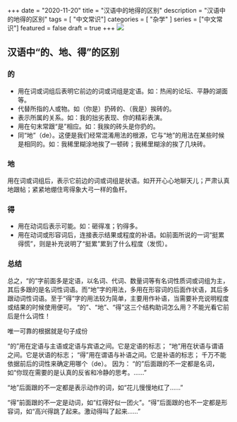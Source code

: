 +++
date = "2020-11-20"
title = "汉语中的地得的区别"
description = "汉语中的地得的区别"
tags = [ "中文常识"]
categories = [
    "杂学"
]
series = ["中文常识"]
featured = false
draft = true 
+++
![](https://gitee.com/lalalaxiaowifi/pictures/raw/master/image/%E6%97%A5%E5%B8%B8%E6%90%AC%E7%A0%96%E5%A4%B4.png)

## 汉语中“的、地、得”的区别
 ### 的
* 用在词或词组后表明它前边的词或词组是定语。如：热闹的论坛、平静的湖面等。
* 代替所指的人或物。如（你是）扔砖的、（我是）挨砖的。
* 表示所属的关系。如：我的拙劣表现、你的精彩表演。
* 用在句末常跟“是”相应。如：我挨的砖头是你扔的。
* 同“地”（de）。这便是我们经常混淆用法的根源，它与“地”的用法在某些时候是相同的。如：我稀里糊涂地挨了一顿砖；我稀里糊涂的挨了几块砖。
### 地
用在词或词组后，表示它前边的词或词组是状语。如开开心心地聊天儿；严肃认真地跟帖；紧紧地绷住弯得象大弓一样的鱼杆。


### 得
* 用在动词后表示可能。如：砸得准；钓得多。
* 用在动词或形容词后，连接表示结果或程度的补语。如前面所说的一词“挺累得慌”，则是补充说明了“挺累”累到了什么程度（发慌）。
### 总结
总之，“的”字前面多是定语，以名词、代词、数量词等有名词性质词或词组为主，其后多跟的是名词性词语。而“地”字的用法，多用在形容词的后面作状语，其后多跟动词性词语。至于“得”字的用法较为简单，主要用作补语，当需要补充说明程度或结果的时候使用便可。
“的”、“地”、“得”这三个结构助词怎么用？不能光看它前后是什么词性！ 

唯一可靠的根据就是句子成份

“的”用在定语与主语或定语与宾语之间。它是定语的标志； 
“地”用在状语与谓语之间。它是状语的标志； 
“得”用在谓语与补语之间。它是补语的标志； 
 千万不能依据前后的词性来确定用哪个（de）。 
因为： 
“的”后面跟的不一定都是名词，如“你现在需要的是认真的反省和冷静的思考。......” 

“地”后面跟的不一定都是表示动作的词，如“花儿慢慢地红了......” 

“得”前面跟的不一定是动词，如“红得好似一团火”。“得”后面跟的也不一定都是形容词，如“高兴得跳了起来。激动得叫了起来......” 



